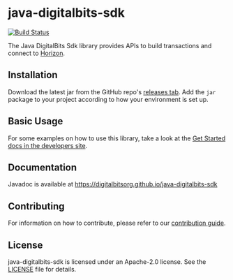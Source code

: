 # java-digitalbits-sdk

[![Build Status](https://travis-ci.com/digitalbitsorg/java-digitalbits-sdk.svg)](https://travis-ci.com/digitalbitsorg/java-digitalbits-sdk)

The Java DigitalBits Sdk library provides APIs to build transactions and connect to [Horizon](https://github.com/digitalbitsorg/horizon).

## Installation

Download the latest jar from the GitHub repo's [releases tab](https://github.com/digitalbitsorg/java-digitalbits-sdk/releases). Add the `jar` package to your project according to how your environment is set up.

## Basic Usage
For some examples on how to use this library, take a look at the [Get Started docs in the developers site](https://developer.digitalbits.io/guides/get-started/create-account.html).

## Documentation
Javadoc is available at https://digitalbitsorg.github.io/java-digitalbits-sdk

## Contributing
For information on how to contribute, please refer to our [contribution guide](https://github.com/digitalbitsorg/java-digitalbits-sdk/blob/master/CONTRIBUTING.md).

## License
java-digitalbits-sdk is licensed under an Apache-2.0 license. See the [LICENSE](https://github.com/digitalbitsorg/java-digitalbits-sdk/blob/master/LICENSE) file for details.
